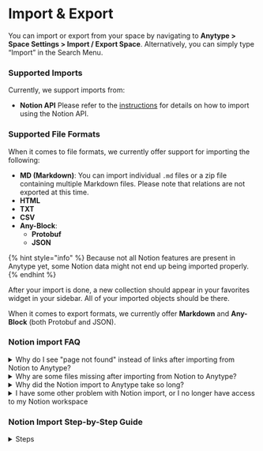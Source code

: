 # Import & Export

You can import or export from your space by navigating to **Anytype > Space Settings > Import / Export Space**. Alternatively, you can simply type “Import” in the Search Menu.
### Supported Imports
Currently, we support imports from:
- **Notion API**
  Please refer to the [instructions](#notion-import-step-by-step-guide) for details on how to import using the Notion API.
### Supported File Formats
When it comes to file formats, we currently offer support for importing the following:
- **MD (Markdown)**: You can import individual `.md` files or a zip file containing multiple Markdown files. Please note that relations are not exported at this time.
- **HTML**
- **TXT**
- **CSV**
- **Any-Block**:
  - **Protobuf**
  - **JSON**

{% hint style="info" %}
Because not all Notion features are present in Anytype yet, some Notion data might not end up being imported properly.
{% endhint %}

After your import is done, a new collection should appear in your favorites widget in your sidebar. All of your imported objects should be there.

When it comes to export formats, we currently offer **Markdown** and **Any-Block** (both Protobuf and JSON).

### Notion import FAQ

<details>
<summary>Why do I see "page not found" instead of links after importing from Notion to Anytype?</summary>
This issue occurs when you have links to pages that are not nested within your Notion workspace structure. These pages may not have been properly connected to the integration during the import, leading to broken links in Anytype.

**Solution:**
- **Check Page Connections:** Ensure that all pages in your Notion workspace are connected before starting the import process. If a page is not properly connected to the integration, it may not import correctly. See the Step-by-Step Guide within the app for details.
- **Repeat the import:** If a page did not import, add a missing Connection and repeat the import.
</details>

<details>
<summary>Why are some files missing after importing from Notion to Anytype?</summary>
There are two main reasons for missing files:
1. **Missing Connection:** Make sure that the page containing the files in Notion is properly connected to the integration before import. If this connection is missing, the files may not be imported.
2. **Slow Internet Connection:** If you have a slow internet connection and a large number of files, the links to these files might expire during the download process, resulting in missing files.

**Solution:**
- **Ensure Proper Connection:** Double-check that all pages and their respective files are connected in Notion before importing.
- **Use a Faster Internet Connection:** If possible, use a faster internet connection during the import process to prevent link expiration.
- **Manually Add Missing Files:** If files are missing after the import, you may need to manually upload them to Anytype.
</details>

<details>
<summary>Why did the Notion import to Anytype take so long?</summary>
The import process uses the Notion API to ensure data is transferred as accurately as possible. This method, though more reliable than exporting to Markdown, requires multiple queries. Over time, Notion may start rate-limiting these queries, leading to delays.

**Solution:**
- **Plug in Your Device:** Make sure your computer is plugged into a power source during the import.
- **Disable Sleep Mode:** Prevent your computer from going to sleep to allow the import process to continue uninterrupted.
- **Be Patient:** Allow the import process to run until it completes. It may take some time, especially if there is a large amount of data.
</details>

<details>
<summary>I have some other problem with Notion import, or I no longer have access to my Notion workspace</summary>

If you encounter issues with the Notion import (which works via the Notion API) or you lose access to your Notion workspace, you can export your workspace from Notion as Markdown & CSV files and import them into Anytype using the Markdown import option.

{% hint style="info" %} 
Markdown Import is More Lossy: Be aware that importing via Markdown & CSV files is more lossy compared to using the Notion API. This is because Notion’s way of linking documents and CSV files may not be fully preserved in the Markdown format, potentially leading to loss of structure or links between documents.
{% endhint %}

**Solution:**
- **Export from Notion:** In your Notion workspace, export your data as Markdown & CSV files.
- **Import into Anytype:** Use Anytype’s Markdown import feature to bring the exported content into your Anytype workspace.
</details>

### Notion Import Step-by-Step Guide
<details>
<summary>Steps</summary>

#### Step 1

1. **Open Settings & members.**  
   ![Open Settings & members](../../.gitbook/assets/notion/1-1.png)

2. **Open My Connections and then click Develop or manage integrations.**  
   ![Open My Connections](../../.gitbook/assets/notion/1-2.png)

3. **Click New integration or Create new integration.**  
   ![Create new integration](../../.gitbook/assets/notion/1-3.png)

4. **Select your workspace and set a Name for the integration.**  
   ![Set Name for integration](../../.gitbook/assets/notion/1-4.png)

5. **Important!**  
   Go to **Capabilities** and select the following capabilities, then press **Save changes**:
  - Read content
  - Read user information  
    ![Select capabilities](../../.gitbook/assets/notion/1-5.png)

6. **Copy Internal Integration Secret** for connecting and importing your data.  
   ![Copy Internal Integration Secret](../../.gitbook/assets/notion/1-6.png)

#### Step 2

**Add the integration to the pages you want to import into Anytype.** Pages will be imported with all children documents.

- **Ensure you select all root pages** to avoid broken links in Anytype after the import.
- If you have a lot of files in your Notion workspace, make sure you have a good internet connection, your computer is plugged into power, and sleep mode is disabled to ensure a smooth import process.

1. **Click on the three dots in the upper right corner, then click Connect to (you may need to scroll the menu).** Select your Anytype integration.  
   ![Connect to Anytype integration](../../.gitbook/assets/notion/2-1.png)

2. **Press Confirm.** Now, you just need to paste your Internal Integration Token into Anytype.  
   ![Press Confirm](../../.gitbook/assets/notion/2-2.png)

</details>